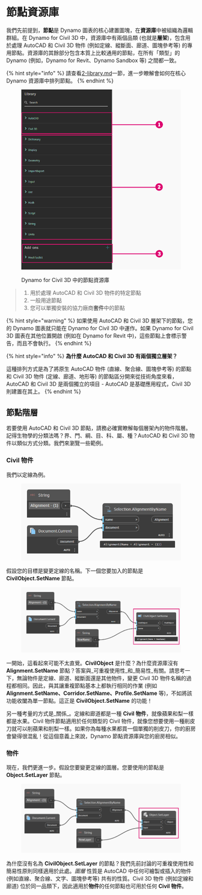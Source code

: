 # 節點資源庫

我們先前提到，**節點**是 Dynamo 圖表的核心建置圖塊，在**資源庫**中被組織為邏輯群組。在 Dynamo for Civil 3D 中，資源庫中有兩個品類 (也就是**層架**)，包含用於處理 AutoCAD 和 Civil 3D 物件 (例如定線、縱斷面、廊道、圖塊參考等) 的專用節點。資源庫的其餘部分包含本質上比較通用的節點，在所有「類型」的 Dynamo (例如，Dynamo for Revit、Dynamo Sandbox 等) 之間都一致。

{% hint style="info" %}
 請查看[2-library.md](../3\_user\_interface/2-library.md "mention")一節，進一步瞭解會如何在核心 Dynamo 資源庫中排列節點。
{% endhint %}

<figure><img src="../.gitbook/assets/c3d-node-library.png" alt="" width="563"><figcaption><p>Dynamo for Civil 3D 中的節點資源庫</p></figcaption></figure>

> 1. 用於處理 AutoCAD 和 Civil 3D 物件的特定節點
> 2. 一般用途節點
> 3. 您可以單獨安裝的協力廠商**套件**中的節點

{% hint style="warning" %}
 如果使用 AutoCAD 和 Civil 3D 層架下的節點，您的 Dynamo 圖表就只能在 Dynamo for Civil 3D 中運作。如果 Dynamo for Civil 3D 圖表在其他位置開啟 (例如在 Dynamo for Revit 中)，這些節點上會標示警告，而且不會執行。
{% endhint %}

{% hint style="info" %}
 **為什麼 AutoCAD 和 Civil 3D 有兩個獨立層架？**

這種排列方式是為了將原生 AutoCAD 物件 (直線、聚合線、圖塊參考等) 的節點和 Civil 3D 物件 (定線、廊道、地形等) 的節點區分開來從技術角度來看，AutoCAD 和 Civil 3D 是兩個獨立的項目 - AutoCAD 是基礎應用程式，Civil 3D 則建置在其上。
{% endhint %}

## 節點階層

若要使用 AutoCAD 和 Civil 3D 節點，請務必確實瞭解每個層架內的物件階層。記得生物學的分類法嗎？界、門、綱、目、科、屬、種？AutoCAD 和 Civil 3D 物件以類似方式分類。我們來瀏覽一些範例。

### Civil 物件

我們以定線為例。

<figure><img src="../.gitbook/assets/c3d-node-library-alignment.png" alt=""><figcaption></figcaption></figure>

假設您的目標是變更定線的名稱。下一個您要加入的節點是 **CivilObject.SetName** 節點。

<figure><img src="../.gitbook/assets/c3d-node-library-alignment-set-name (1).png" alt=""><figcaption></figcaption></figure>

一開始，這看起來可能不太直覺。**CivilObject** 是什麼？為什麼資源庫沒有 **Alignment.SetName** 節點？答案與_可重複使用性_和_簡易性_有關。請思考一下，無論物件是定線、廊道、縱斷面還是其他物件，變更 Civil 3D 物件名稱的過程都相同。因此，與其讓重複節點基本上都執行相同的作業 (例如 **Alignment.SetName、Corridor.SetName、Profile.SetName** 等)，不如將該功能收闔為單一節點。這正是 **CivilObject.SetName** 的功能！

另一種考量的方式是_關係_。定線和廊道都是一種 **Civil 物件**，就像蘋果和梨一樣都是水果。Civil 物件節點適用於任何類型的 Civil 物件，就像您想要使用一種削皮刀就可以削蘋果和削梨一樣。如果你為每種水果都買一個單獨的削皮刀，你的廚房會變得很混亂！從這個意義上來說，Dynamo 節點資源庫與您的廚房相似。

### 物件

現在，我們更進一步。假設您要變更定線的圖層。您要使用的節點是 **Object.SetLayer** 節點。

<figure><img src="../.gitbook/assets/c3d-node-library-alignment-set-layer.png" alt=""><figcaption></figcaption></figure>

為什麼沒有名為 **CivilObject.SetLayer** 的節點？我們先前討論的可重複使用性和簡易性原則同樣適用於此處。_圖層_ 性質是 AutoCAD 中任何可繪製或插入的物件 (例如直線、聚合線、文字、圖塊參考等) 共有的性質。Civil 3D 物件 (例如定線和廊道) 位於同一品類下，因此適用於**物件**的任何節點也可用於任何 **Civil 物件**。

